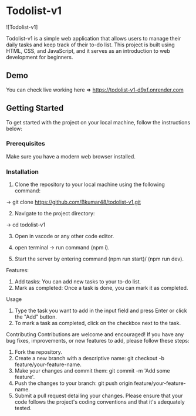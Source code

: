 # Todolist-v1

![Todolist-v1]

Todolist-v1 is a simple web application that allows users to manage their daily tasks and keep track of their to-do list. This project is built using HTML, CSS, and JavaScript, and it serves as an introduction to web development for beginners.

## Demo

You can check live working here => https://todolist-v1-d9xf.onrender.com

## Getting Started

To get started with the project on your local machine, follow the instructions below:

### Prerequisites

Make sure you have a modern web browser installed.

### Installation

1. Clone the repository to your local machine using the following command:

  -> git clone https://github.com/Bkumar48/todolist-v1.git

2. Navigate to the project directory:

  -> cd todolist-v1

3. Open in vscode or any other code editor.

4. open terminal -> run command (npm i).

5. Start the server by entering command (npm run start)/ (npm run dev).

Features:
1. Add tasks: You can add new tasks to your to-do list.
2. Mark as completed: Once a task is done, you can mark it as completed.

Usage
1. Type the task you want to add in the input field and press Enter or click the "Add" button.
2. To mark a task as completed, click on the checkbox next to the task.

Contributing
Contributions are welcome and encouraged! If you have any bug fixes, improvements, or new features to add, please follow these steps:

1. Fork the repository.
2. Create a new branch with a descriptive name: git checkout -b feature/your-feature-name.
3. Make your changes and commit them: git commit -m 'Add some feature'.
4. Push the changes to your branch: git push origin feature/your-feature-name.
5. Submit a pull request detailing your changes.
Please ensure that your code follows the project's coding conventions and that it's adequately tested.
